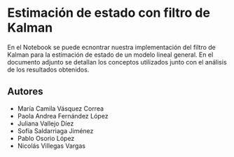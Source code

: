 # Estimación de estado con filtro de Kalman
En el Notebook se puede ecnontrar nuestra implementación del filtro de Kalman
para la estimación de estado de un modelo lineal general. En el documento adjunto se detallan los conceptos utilizados junto con el análisis de los resultados obtenidos.
## Autores
* María Camila Vásquez Correa
* Paola Andrea Fernández López
* Juliana Vallejo Díez
* Sofía Saldarriaga Jiménez
* Pablo Osorio López
* Nicolás Villegas Vargas
